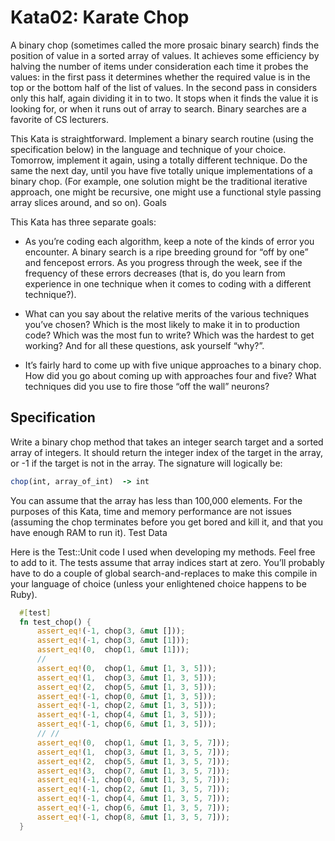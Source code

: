 
# Kata02: Karate Chop

A binary chop (sometimes called the more prosaic binary search) finds the position of value in a sorted array of values. It achieves some efficiency by halving the number of items under consideration each time it probes the values: in the first pass it determines whether the required value is in the top or the bottom half of the list of values. In the second pass in considers only this half, again dividing it in to two. It stops when it finds the value it is looking for, or when it runs out of array to search. Binary searches are a favorite of CS lecturers.

This Kata is straightforward. Implement a binary search routine (using the specification below) in the language and technique of your choice. Tomorrow, implement it again, using a totally different technique. Do the same the next day, until you have five totally unique implementations of a binary chop. (For example, one solution might be the traditional iterative approach, one might be recursive, one might use a functional style passing array slices around, and so on).
Goals

This Kata has three separate goals:

* As you’re coding each algorithm, keep a note of the kinds of error you encounter. A binary search is a ripe breeding ground for “off by one” and fencepost errors. As you progress through the week, see if the frequency of these errors decreases (that is, do you learn from experience in one technique when it comes to coding with a different technique?).

* What can you say about the relative merits of the various techniques you’ve chosen? Which is the most likely to make it in to production code? Which was the most fun to write? Which was the hardest to get working? And for all these questions, ask yourself “why?”.

* It’s fairly hard to come up with five unique approaches to a binary chop. How did you go about coming up with approaches four and five? What techniques did you use to fire those “off the wall” neurons?

## Specification

Write a binary chop method that takes an integer search target and a sorted array of integers. It should return the integer index of the target in the array, or -1 if the target is not in the array. The signature will logically be:

```ruby
chop(int, array_of_int)  -> int
```

You can assume that the array has less than 100,000 elements. For the purposes of this Kata, time and memory performance are not issues (assuming the chop terminates before you get bored and kill it, and that you have enough RAM to run it).
Test Data

Here is the Test::Unit code I used when developing my methods. Feel free to add to it. The tests assume that array indices start at zero. You’ll probably have to do a couple of global search-and-replaces to make this compile in your language of choice (unless your enlightened choice happens to be Ruby).

```rust
  #[test]
  fn test_chop() {
      assert_eq!(-1, chop(3, &mut []));
      assert_eq!(-1, chop(3, &mut [1]));
      assert_eq!(0,  chop(1, &mut [1]));
      //
      assert_eq!(0,  chop(1, &mut [1, 3, 5]));
      assert_eq!(1,  chop(3, &mut [1, 3, 5]));
      assert_eq!(2,  chop(5, &mut [1, 3, 5]));
      assert_eq!(-1, chop(0, &mut [1, 3, 5]));
      assert_eq!(-1, chop(2, &mut [1, 3, 5]));
      assert_eq!(-1, chop(4, &mut [1, 3, 5]));
      assert_eq!(-1, chop(6, &mut [1, 3, 5]));
      // //
      assert_eq!(0,  chop(1, &mut [1, 3, 5, 7]));
      assert_eq!(1,  chop(3, &mut [1, 3, 5, 7]));
      assert_eq!(2,  chop(5, &mut [1, 3, 5, 7]));
      assert_eq!(3,  chop(7, &mut [1, 3, 5, 7]));
      assert_eq!(-1, chop(0, &mut [1, 3, 5, 7]));
      assert_eq!(-1, chop(2, &mut [1, 3, 5, 7]));
      assert_eq!(-1, chop(4, &mut [1, 3, 5, 7]));
      assert_eq!(-1, chop(6, &mut [1, 3, 5, 7]));
      assert_eq!(-1, chop(8, &mut [1, 3, 5, 7]));
  }
```
